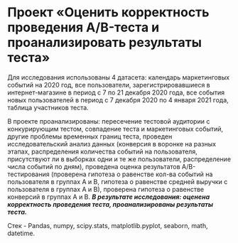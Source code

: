 # Проект «Оценить корректность проведения A/B-теста и проанализировать результаты теста»
Для исследования использованы 4 датасета: календарь маркетинговых событий на 2020 год, все пользователи, зарегистрировавшиеся в интернет-магазине в период с 7 по 21 декабря 2020 года, все события новых пользователей в период с 7 декабря 2020 по 4 января 2021 года, таблица участников теста.
	
В проекте проанализированы: пересечение тестовой аудитории с конкурирующим тестом, совпадение теста и маркетинговых событий, другие проблемы временных границ теста, проведен исследовательский анализ данных (конверсия в воронке на разных этапах, распределения количества событий на пользователя, присутствуют ли в выборках одни и те же пользователи, распределение числа событий по дням), проведена оценка результатов A/B-тестирования (проверена гипотеза о равенстве кол-ва событий на пользователя в группах А и В, гипотеза о равенстве средней выручки с пользователя в группах А и В), проверена гипотеза о равенстве конверсий в группах А и В.
***В результате исследования: оценена корректность проведения теста, проанализированы результаты теста.***

Стек - Pandas, numpy, scipy.stats, matplotlib.pyplot, seaborn, math, datetime.

